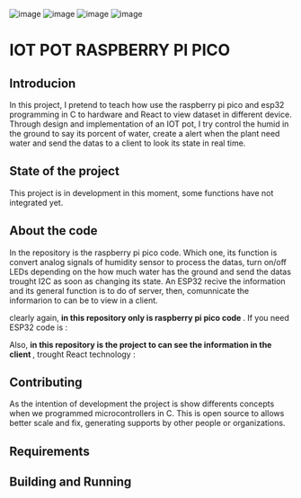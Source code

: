![image]({https://img.shields.io/badge/Visual_Studio_Code-0078D4?style=for-the-badge&logo=visual%20studio%20code&logoColor=white})
![image]({https://img.shields.io/badge/C-00599C?style=for-the-badge&logo=c&logoColor=white})
![image]({https://img.shields.io/badge/Raspberry%20Pi-A22846?style=for-the-badge&logo=Raspberry%20Pi&logoColor=white})
![image]({https://img.shields.io/badge/GitHub-100000?style=for-the-badge&logo=github&logoColor=white})

# IOT POT RASPBERRY PI PICO

## Introducion 

<p> In this project, I pretend to teach how use the raspberry pi pico and esp32 programming in C to hardware and React to view dataset in different device. Through design and implementation of an IOT pot, I try control the humid in the ground to say its porcent of water,  create a alert when the plant need water and send the datas to a client to look its state in real time. </p>

## State of the project

<p> This project is in development in this moment, some functions have not integrated yet. </p>



## About the code

<p> In the repository is the raspberry pi pico code. Which one, its function is convert analog signals of humidity sensor to process the datas, turn on/off LEDs depending on the how much water has the ground and send the datas trought I2C as soon as changing its state. An ESP32 recive the information and its general function is to do of  server, then, comunnicate the informarion to can be to view in a client. </p>

<p> clearly again, <b> in this repository only is raspberry pi pico code </b>. If you need ESP32 code is : </p>

<p> Also, <b> in this repository is the project to can see the information in the client </b>, trought React technology :</p>

## Contributing 

<p> As the intention of development the project is show differents concepts when we programmed microcontrollers in C. This is open source to allows  better scale and fix, generating supports by other people or organizations. </p>

## Requirements

## Building and Running